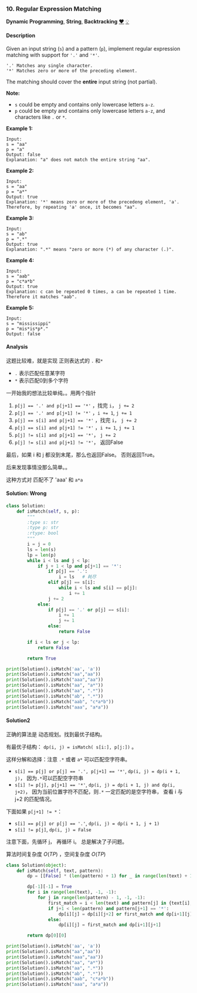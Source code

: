 ### 10. Regular Expression Matching

**Dynamic Programming**, **String**, **Backtracking**    [❤️](https://leetcode.com/problems/regular-expression-matching)    	[💡](https://leetcode.com/articles/regular-expression-matching)

#### Description

Given an input string (`s`) and a pattern (`p`), implement regular expression matching with support for `'.'` and `'*'`.

```
'.' Matches any single character.
'*' Matches zero or more of the preceding element.
```

The matching should cover the **entire** input string (not partial).

**Note:**
- `s` could be empty and contains only lowercase letters `a-z`.
- `p` could be empty and contains only lowercase letters `a-z`, and characters like `.` or `*`.

**Example 1:**

```
Input:
s = "aa"
p = "a"
Output: false
Explanation: "a" does not match the entire string "aa".
```

**Example 2:**

```
Input:
s = "aa"
p = "a*"
Output: true
Explanation: '*' means zero or more of the precedeng element, 'a'. Therefore, by repeating 'a' once, it becomes "aa".
```

**Example 3:**

```
Input:
s = "ab"
p = ".*"
Output: true
Explanation: ".*" means "zero or more (*) of any character (.)".
```

**Example 4:**

```
Input:
s = "aab"
p = "c*a*b"
Output: true
Explanation: c can be repeated 0 times, a can be repeated 1 time. Therefore it matches "aab".
```

**Example 5:**

```
Input:
s = "mississippi"
p = "mis*is*p*."
Output: false
```

#### Analysis

这题比较难，就是实现 正则表达式的 `.` 和`*`

- `.` 表示匹配任意某字符
- `*` 表示匹配0到多个字符


一开始我的想法比较单纯。。用两个指针

1. `p[j] == '.' and p[j+1] == '*'`  ，找完 `i`， `j += 2`
2. `p[j] == '.' and p[j+1] != '*'`  ，`i += 1`, `j += 1`
3. `p[j] == s[i] and p[j+1] == '*'` ，找完 `i`， `j += 2`
4. `p[j] == s[i] and p[j+1] != '*'` ，`i += 1`, `j += 1`
5. `p[j] != s[i] and p[j+1] == '*'`， `j += 2`
6. `p[j] != s[i] and p[j+1] != '*'`， 返回False

最后，如果 i 和 j 都没到末尾，那么也返回False。 否则返回True。

后来发现事情没那么简单。。

这种方式对 匹配不了 'aaa' 和 `a*a`

#### Solution: Wrong

```python
class Solution:
    def isMatch(self, s, p):
        """
        :type s: str
        :type p: str
        :rtype: bool
        """
        i = j = 0
        ls = len(s)
        lp = len(p)
        while i < ls and j < lp:
            if j + 1 < lp and p[j+1] == '*':
                if p[j] == '.':
                    i = ls   # 耗尽                    
                elif p[j] == s[i]:
                    while i < ls and s[i] == p[j]:
                        i += 1
                j += 2
            else:
                if p[j] == '.' or p[j] == s[i]:
                    i += 1
                    j += 1
                else:
                    return False

        if i < ls or j < lp:
            return False

        return True

print(Solution().isMatch('aa', 'a'))
print(Solution().isMatch("aa","aa"))
print(Solution().isMatch("aaa","aa"))
print(Solution().isMatch("aa", "a*"))
print(Solution().isMatch("aa", ".*"))
print(Solution().isMatch("ab", ".*"))
print(Solution().isMatch("aab", "c*a*b"))
print(Solution().isMatch("aaa", "a*a"))
```

#### Solution2
正确的算法是 动态规划。找到最优子结构。

有最优子结构： `dp(i, j) = isMatch( s[i:], p[j:])` 。

这样分解和选择：注意 `.*` 或者 `a*` 可以匹配空字符串。

- `s[i] == p[j] or p[j] == '.', p[j+1] == '*'`, `dp(i, j) = dp(i + 1, j)`， 因为`.*`可以匹配空字符串
- `s[i] != p[j], p[j+1] == '*'`, `dp(i, j) = dp(i + 1, j) and dp(i, j+2)`， 因为当前位置字符不匹配，则`.*` 一定匹配的是空字符串， 查看 i 与 j+2 的匹配情况。

下面如果 `p[j+1] != *`：

- `s[i] == p[j] or p[j] == '.'`, `dp(i, j) = dp(i + 1, j + 1)`
- `s[i] != p[j]`, `dp(i, j) = False`

注意下面，先循环 j， 再循环 i。 总是解决了子问题。


算法时间复杂度 $O(TP)$ ，空间复杂度 $O(TP)$

```python
class Solution(object):
    def isMatch(self, text, pattern):
        dp = [[False] * (len(pattern) + 1) for _ in range(len(text) + 1)]

        dp[-1][-1] = True
        for i in range(len(text), -1, -1):
            for j in range(len(pattern) - 1, -1, -1):
                first_match = i < len(text) and pattern[j] in {text[i], '.'}
                if j+1 < len(pattern) and pattern[j+1] == '*':
                    dp[i][j] = dp[i][j+2] or first_match and dp[i+1][j]
                else:
                    dp[i][j] = first_match and dp[i+1][j+1]

        return dp[0][0]

print(Solution().isMatch('aa', 'a'))
print(Solution().isMatch("aa","aa"))
print(Solution().isMatch("aaa","aa"))
print(Solution().isMatch("aa", "a*"))
print(Solution().isMatch("aa", ".*"))
print(Solution().isMatch("ab", ".*"))
print(Solution().isMatch("aab", "c*a*b"))
print(Solution().isMatch("aaa", "a*a"))
```
